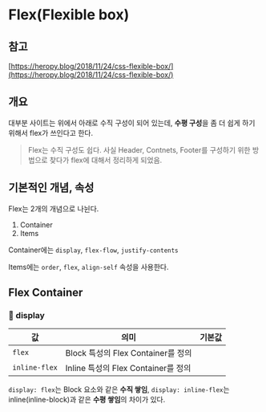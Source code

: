 # Flex(Flexible box)

## 참고

[https://heropy.blog/2018/11/24/css-flexible-box/](https://heropy.blog/2018/11/24/css-flexible-box/)

## 개요

대부분 사이트는 위에서 아래로 수직 구성이 되어 있는데, **수평 구성**을 좀 더 쉽게 하기 위해서 flex가 쓰인다고 한다.

> Flex는 수직 구성도 쉽다. 사실 Header, Contnets, Footer를 구성하기 위한 방법으로 찾다가 flex에 대해서 정리하게 되었음.

## 기본적인 개념, 속성

Flex는 2개의 개념으로 나뉜다.

1. Container
2. Items

Container에는 `display`, `flex-flow`, `justify-contents`

Items에는 `order`, `flex`, `align-self` 속성을 사용한다.

## Flex Container

### :banana: display

| 값            | 의미                                | 기본값 |
| ------------- | ----------------------------------- | ------ |
| `flex`        | Block 특성의 Flex Container를 정의  |        |
| `inline-flex` | Inline 특성의 Flex Container를 정의 |        |

`display: flex`는 Block 요소와 같은 **수직 쌓임**, `display: inline-flex`는 inline(inline-block)과 같은 **수평 쌓임**의 차이가 있다.
